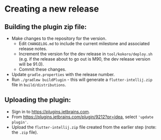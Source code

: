 # Creating a new release 

## Building the plugin zip file:
- Make changes to the repository for the version.
  - Edit `CHANGELOG.md` to include the current milestone and associated release notes.
  - Increment the version for the dev release in `tool/kokoro/deploy.sh` (e.g. if the release about to go out is M90, the dev release version will be 91.0).
  - Commit these changes.
- Update `gradle.properties` with the release number.
- Run `./gradlew buildPlugin` - this will generate a `flutter-intellij.zip` file in `build/distributions`.

## Uploading the plugin:
- Sign in to https://plugins.jetbrains.com.
- From https://plugins.jetbrains.com/plugin/9212?pr=idea, select `'update plugin'`.
- Upload the `flutter-intellij.zip` file created from the earlier step (note: the `.zip` file).
